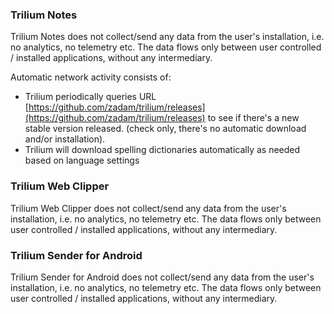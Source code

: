 ### Trilium Notes

Trilium Notes does not collect/send any data from the user's installation, i.e. no analytics, no telemetry etc. The data flows only between user controlled / installed applications, without any intermediary.

Automatic network activity consists of:

* Trilium periodically queries URL [https://github.com/zadam/trilium/releases](https://github.com/zadam/trilium/releases) to see if there's a new stable version released. (check only, there's no automatic download and/or installation).
* Trilium will download spelling dictionaries automatically as needed based on language settings

### Trilium Web Clipper

Trilium Web Clipper does not collect/send any data from the user's installation, i.e. no analytics, no telemetry etc. The data flows only between user controlled / installed applications, without any intermediary.

### Trilium Sender for Android

Trilium Sender for Android does not collect/send any data from the user's installation, i.e. no analytics, no telemetry etc. The data flows only between user controlled / installed applications, without any intermediary.